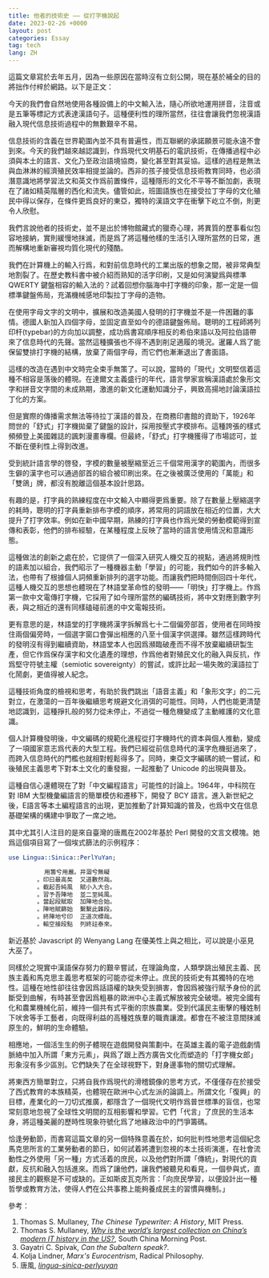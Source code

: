 ```yaml
---
title: 他者的技術史 —— 從打字機說起
date: 2023-02-26 +0000
layout: post
categories: Essay
tag: tech
lang: ZH
---
```


這篇文章寫於去年五月，因為一些原因在當時沒有立刻公開，現在基於補全的目的將拙作付梓於網路。以下是正文：

今天的我們會自然地使用各種設備上的中文輸入法，隨心所欲地運用拼音，注音或是五筆等標記方式表達漢語句子。這種便利性的理所當然，往往會讓我們忽視漢語融入現代信息技術過程中的無數艱辛不易。

信息技術的含義在世界範圍內並不具有普遍性，而互聯網的承諾願景可能永遠不會到來。今天的我們越來越認識到，作爲現代文明基石的電訊技術，在傳播過程中必須與本土的語言、文化乃至政治語境協商，變化甚至對其妥協。這樣的過程是無法與血淋淋的經濟殖民效率相提並論的。西非的孩子接受信息技術教育同時，也必須潛意識地將學習法文和英文作爲前置條件，這種隱形的文化不平等不斷加劇，表現在了諸如精英階層的西化和流失。儘管如此，班圖語族也在接受拉丁字母的文化殖民中得以保存，在條件更爲良好的東亞，獨特的漢語文字在衝擊下屹立不倒，則更令人欣慰。

我們言說他者的技術史，並不是出於博物館藏式的獵奇心理，將異質的歷事看似包容地接納，實則緩慢地抹滅，而是爲了將這種他樣的生活引入理所當然的日常，進而解構地重新審視均質化現代的殘酷。

我們在計算機上的輸入行爲，和對前信息時代的工業出版的想象之間，被非常典型地割裂了。在歷史教科書中被介紹而熟知的活字印刷，又是如何演變爲與標準 QWERTY 鍵盤相容的輸入法的？試着回想你腦海中打字機的印象，那一定是一個標準鍵盤佈局，充滿機械感地印製拉丁字母的造物。

在使用字母文字的文明中，擴展和改造美國人發明的打字機並不是一件困難的事情。德國人新加入四個字母，並固定直至如今的德語鍵盤佈局。聰明的工程師將列印杆(typebar)的方向加以調整，成功爲書寫順序相反的希伯來語以及阿拉伯語帶來了信息時代的先聲。當然這種擴張也不得不遇到削足適履的境況。暹羅人爲了能保留雙排打字機的結構，放棄了兩個字母，而它們也漸漸退出了書面語。

這樣的改造在遇到中文時完全束手無策了。可以說，當時的「現代」文明堅信着這種不相容是落後的體現。在達爾文主義盛行的年代，語言學家宣稱漢語處於象形文字和拼音文字間的未成熟期，激進的新文化運動知識分子，興致高揚地討論漢語拉丁化的方案。

但是實際的傳播需求無法等待拉丁漢語的普及，在商務印書館的資助下，1926年問世的「舒式」打字機拋棄了鍵盤的設計，採用按壓式字模排布。這種誇張的樣式頻頻登上美國雜誌的諷刺漫畫專欄。但最終，「舒式」打字機獲得了市場認可，並不斷在便利性上得到改進。

受到統計語言學的啓發，字模的數量被壓縮至近三千個常用漢字的範圍內，而很多生僻的漢字也可以通過部首的組合被印刷出來。在之後被廣泛使用的「萬能」和「雙鴿」牌，都沒有脫離這個基本設計思路。

有趣的是，打字員的熟練程度在中文輸入中顯得更爲重要。除了在數量上壓縮選字的耗時，聰明的打字員重新排布字模的順序，將常用的詞語放在相近的位置，大大提升了打字效率。例如在新中國早期，熟練的打字員也作爲光榮的勞動模範得到宣傳和表彰，他們的排布經驗，在某種程度上反映了當時的語言使用情況和意識形態。

這種做法的創新之處在於，它提供了一個深入研究人機交互的視點，通過將規則性的語素加以組合，我們昭示了一種機器主動「學習」的可能，我們如今的許多輸入法，也帶有了根據個人詞頻重新排列的選字功能。而讓我們把時間倒回四十年代，這種人機交互的思想也體現在了林語堂革命性的發明——「明快」打字機上。作爲第一款中文電傳打字機，它採用了如今理所當然的編碼技術，將中文對應到數字列表，與之相近的還有同樣磕碰前進的中文電報技術。

更有意思的是，林語堂的打字機將漢字拆解爲七十二個偏旁部首，使用者在同時按住兩個偏旁時，一個選字窗口會彈出相應的八至十個漢字供選擇。雖然這樣跨時代的發明沒有得到繼續資助，林語堂本人也因爲瀕臨破產而不得不放棄繼續研製生產，但它作爲保存漢字和文化遺產的理想，作爲他者對殖民文化的融入與反抗，作爲堅守符號主權（semiotic sovereignty）的嘗試，或許比起一場失敗的漢語拉丁化鬧劇，更值得被人紀念。

這種技術角度的檢視和思考，有助於我們跳出「語音主義」和「象形文字」的二元對立，在激蕩的一百年後繼續思考規避文化消弭的可能性。同時，人們也能更清楚地認識到，這種掙扎般的努力從未停止，不過從一種危機變成了主動維護的文化意識。

個人計算機發明後，中文編碼的規範化進程從打字機時代的資本與個人推動，變成了一項國家意志爲代表的大型工程。我們已經從前信息時代的漢字危機挺過來了，而跨入信息時代的門檻也就相對輕鬆得多了。同時，東亞文字編碼的統一嘗試，和後殖民主義思考下對本土文化的重發掘，一起推動了 Unicode 的出現與普及。

這種自信心還體現在了對「中文編程語言」可能性的討論上。1964年，中科院在對 IBM 大型機彙編語言的簡單模仿和遷移下，開發了 BCY 語言。進入新世紀之後，E語言等本土編程語言的出現，更加推動了計算知識的普及，也爲中文在信息基礎架構的構建中爭取了一席之地。

其中尤其引人注目的是來自臺灣的唐鳳在2002年基於 Perl 開發的文言文模塊。她爲這個項目寫了一個埃式篩法的示例程序：
```perl
use Lingua::Sinica::PerlYuYan;

          用籌兮用嚴。井涸兮無礙
        。印曰最高矣  又道數然哉。
        。截起吾純風  賦小入大合。
        。習予吾陣地  並二至純風。
        。當起段賦取  加陣地合始。
        。陣地賦篩始  繫繫此雜段。
        。終陣地兮印  正道次標哉。
        。輸空接段點  列終註泰來。
```
新近基於 Javascript 的 Wenyang Lang 在優美性上與之相比，可以說是小巫見大巫了。

同樣於之現實中漢語保存努力的艱辛嘗試，在理論角度，人類學跳出殖民主義、民族主義和馬克思主義思考框架的可能亦從未停止。庶民的技術史有其獨特的在地性。這種在地性卻往往會因爲話語權的缺失受到損害，會因爲被強行賦予身份的武斷受到曲解，有時甚至會因爲粗暴的歐洲中心主義式解放被完全破壞。被完全國有化和農業機械化前，維持一個共有式平衡的宗族農業。受到代議民主衝擊的種姓制下吠舍等手工藝者，向既得利益的高種姓族羣的職責讓渡。都會在不被注意間抹滅原生的，鮮明的生命體驗。

相應地，一個活生生的例子體現在遊戲開發與策劃中。在英雄主義的電子遊戲劇情脈絡中加入所謂「東方元素」，與爲了跟上西方廣告文化而塑造的「打字機女郎」形象沒有多少區別。它們缺失了在全球視野下，對身邊事物的關切式理解。

將東西方簡單對立，只將自我作爲現代的滑稽鏡像的思考方式，不僅僅存在於接受了西式教育的本族精英，也體現在歐洲中心式左派的論調上。所謂文化「復興」的目標，產業化的一刀切式推廣，都隱含了一個現代文明作爲普世標準的盲信，也常常刻意地忽視了全球性文明間的互相影響和學習。它們「代言」了庶民的生活本身，將這種美麗的歷時性現象符號化爲了地緣政治中的鬥爭籌碼。

恰逢勞動節，而書寫這篇文章的另一個特殊意義在於，如何批判性地思考這個紀念馬克思所言的工業勞動者的節日，如何試着將遭到忽視的本土技術演進，在社會流動性之外使用「另一種」方式活着的庶民，以及他們對所謂「傳統」，對現代的貢獻，反抗和融入包括進來。而爲了讓他們，讓我們被聽見和看見，一個參與式，直接民主的觀察是不可或缺的。正如斯皮瓦克所言：「向庶民學習，以便設計出一種哲學或教育方法，使得人們在公共事務上能夠養成民主的習慣與機制。」

參考：
1. Thomas S. Mullaney, *The Chinese Typewriter: A History*, MIT Press.
2. Thomas S. Mullaney, *[Why is the world’s largest collection on China’s modern IT history in the US?](https://www.scmp.com/magazines/post-magazine/long-reads/article/3135934/why-worlds-largest-collection-chinas-modern-it)*, South China Morning Post.
3. Gayatri C. Spivak, *Can the Subaltern speak?*.
4. Kolja Lindner, *Marx's Eurocentrism*, Radical Philosophy.
5. 唐風, *[lingua-sinica-perlyuyan](https://github.com/audreyt/lingua-sinica-perlyuyan)*